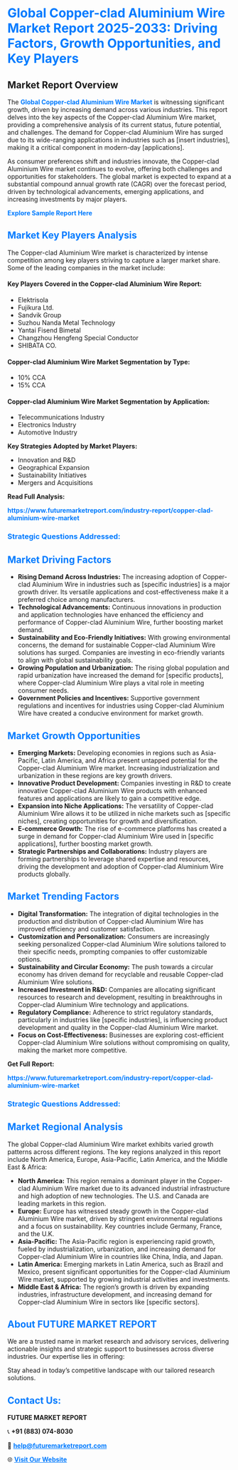 <h1 style="color: #007BFF;">Global Copper-clad Aluminium Wire Market Report 2025-2033: Driving Factors, Growth Opportunities, and Key Players</h1>

<section id="overview">
<h2>Market Report Overview</h2>
<p>The <a href="https://www.futuremarketreport.com/industry-report/copper-clad-aluminium-wire-market" style="color: #007BFF; text-decoration: none;"><strong>Global Copper-clad Aluminium Wire Market</strong></a> is witnessing significant growth, driven by increasing demand across various industries. This report delves into the key aspects of the Copper-clad Aluminium Wire market, providing a comprehensive analysis of its current status, future potential, and challenges. The demand for Copper-clad Aluminium Wire has surged due to its wide-ranging applications in industries such as [insert industries], making it a critical component in modern-day [applications].</p>
<p>As consumer preferences shift and industries innovate, the Copper-clad Aluminium Wire market continues to evolve, offering both challenges and opportunities for stakeholders. The global market is expected to expand at a substantial compound annual growth rate (CAGR) over the forecast period, driven by technological advancements, emerging applications, and increasing investments by major players.</p>
</section>

<section id="overview">
<p><a href="https://www.futuremarketreport.com/request-sample/reportId=46338" style="color: #007BFF; text-decoration: none;"><strong>Explore Sample Report Here</strong></a></p>
</section>

<section id="key-players">
<h2 style="color: #007BFF;">Market Key Players Analysis</h2>
<p>The Copper-clad Aluminium Wire market is characterized by intense competition among key players striving to capture a larger market share. Some of the leading companies in the market include:</p>
<h4>Key Players Covered in the Copper-clad Aluminium Wire Report:</h4>
<ul><li>Elektrisola</li><li>Fujikura Ltd.</li><li>Sandvik Group</li><li>Suzhou Nanda Metal Technology</li><li>Yantai Fisend Bimetal</li><li>Changzhou Hengfeng Special Conductor</li><li>SHIBATA CO.</li></ul>
<h4>Copper-clad Aluminium Wire Market Segmentation by Type:</h4>
<ul><li>10% CCA</li><li>15% CCA</li></ul>

<h4>Copper-clad Aluminium Wire Market Segmentation by Application:</h4>
<ul><li>Telecommunications Industry</li><li>Electronics Industry</li><li>Automotive Industry</li></ul>
<p><strong>Key Strategies Adopted by Market Players:</strong></p>
<ul>
<li>Innovation and R&D</li>
<li>Geographical Expansion</li>
<li>Sustainability Initiatives</li>
<li>Mergers and Acquisitions</li>
</ul>
</section>

<section>
<p><strong>Read Full Analysis: </strong></p><a href="https://www.futuremarketreport.com/industry-report/copper-clad-aluminium-wire-market" style="color: #007BFF; text-decoration: none;"><strong>https://www.futuremarketreport.com/industry-report/copper-clad-aluminium-wire-market</strong></a>
<h3 style="color: #007BFF;">Strategic Questions Addressed:</h3>
</section>

<section id="driving-factors">
<h2 style="color: #007BFF;">Market Driving Factors</h2>
<ul>
<li><strong>Rising Demand Across Industries:</strong> The increasing adoption of Copper-clad Aluminium Wire in industries such as [specific industries] is a major growth driver. Its versatile applications and cost-effectiveness make it a preferred choice among manufacturers.</li>
<li><strong>Technological Advancements:</strong> Continuous innovations in production and application technologies have enhanced the efficiency and performance of Copper-clad Aluminium Wire, further boosting market demand.</li>
<li><strong>Sustainability and Eco-Friendly Initiatives:</strong> With growing environmental concerns, the demand for sustainable Copper-clad Aluminium Wire solutions has surged. Companies are investing in eco-friendly variants to align with global sustainability goals.</li>
<li><strong>Growing Population and Urbanization:</strong> The rising global population and rapid urbanization have increased the demand for [specific products], where Copper-clad Aluminium Wire plays a vital role in meeting consumer needs.</li>
<li><strong>Government Policies and Incentives:</strong> Supportive government regulations and incentives for industries using Copper-clad Aluminium Wire have created a conducive environment for market growth.</li>
</ul>
</section>

<section id="growth-opportunities">
<h2 style="color: #007BFF;">Market Growth Opportunities</h2>
<ul>
<li><strong>Emerging Markets:</strong> Developing economies in regions such as Asia-Pacific, Latin America, and Africa present untapped potential for the Copper-clad Aluminium Wire market. Increasing industrialization and urbanization in these regions are key growth drivers.</li>
<li><strong>Innovative Product Development:</strong> Companies investing in R&D to create innovative Copper-clad Aluminium Wire products with enhanced features and applications are likely to gain a competitive edge.</li>
<li><strong>Expansion into Niche Applications:</strong> The versatility of Copper-clad Aluminium Wire allows it to be utilized in niche markets such as [specific niches], creating opportunities for growth and diversification.</li>
<li><strong>E-commerce Growth:</strong> The rise of e-commerce platforms has created a surge in demand for Copper-clad Aluminium Wire used in [specific applications], further boosting market growth.</li>
<li><strong>Strategic Partnerships and Collaborations:</strong> Industry players are forming partnerships to leverage shared expertise and resources, driving the development and adoption of Copper-clad Aluminium Wire products globally.</li>
</ul>
</section>

<section id="trending-factors">
<h2 style="color: #007BFF;">Market Trending Factors</h2>
<ul>
<li><strong>Digital Transformation:</strong> The integration of digital technologies in the production and distribution of Copper-clad Aluminium Wire has improved efficiency and customer satisfaction.</li>
<li><strong>Customization and Personalization:</strong> Consumers are increasingly seeking personalized Copper-clad Aluminium Wire solutions tailored to their specific needs, prompting companies to offer customizable options.</li>
<li><strong>Sustainability and Circular Economy:</strong> The push towards a circular economy has driven demand for recyclable and reusable Copper-clad Aluminium Wire solutions.</li>
<li><strong>Increased Investment in R&D:</strong> Companies are allocating significant resources to research and development, resulting in breakthroughs in Copper-clad Aluminium Wire technology and applications.</li>
<li><strong>Regulatory Compliance:</strong> Adherence to strict regulatory standards, particularly in industries like [specific industries], is influencing product development and quality in the Copper-clad Aluminium Wire market.</li>
<li><strong>Focus on Cost-Effectiveness:</strong> Businesses are exploring cost-efficient Copper-clad Aluminium Wire solutions without compromising on quality, making the market more competitive.</li>
</ul>
</section>

<section>
<p><strong>Get Full Report: </strong></p><a href="https://www.futuremarketreport.com/industry-report/copper-clad-aluminium-wire-market" style="color: #007BFF; text-decoration: none;"><strong>https://www.futuremarketreport.com/industry-report/copper-clad-aluminium-wire-market</strong></a>
<h3 style="color: #007BFF;">Strategic Questions Addressed:</h3>
</section>


<section id="regional-analysis">
<h2 style="color: #007BFF;">Market Regional Analysis</h2>
<p>The global Copper-clad Aluminium Wire market exhibits varied growth patterns across different regions. The key regions analyzed in this report include North America, Europe, Asia-Pacific, Latin America, and the Middle East & Africa:</p>
<ul>
<li><strong>North America:</strong> This region remains a dominant player in the Copper-clad Aluminium Wire market due to its advanced industrial infrastructure and high adoption of new technologies. The U.S. and Canada are leading markets in this region.</li>
<li><strong>Europe:</strong> Europe has witnessed steady growth in the Copper-clad Aluminium Wire market, driven by stringent environmental regulations and a focus on sustainability. Key countries include Germany, France, and the U.K.</li>
<li><strong>Asia-Pacific:</strong> The Asia-Pacific region is experiencing rapid growth, fueled by industrialization, urbanization, and increasing demand for Copper-clad Aluminium Wire in countries like China, India, and Japan.</li>
<li><strong>Latin America:</strong> Emerging markets in Latin America, such as Brazil and Mexico, present significant opportunities for the Copper-clad Aluminium Wire market, supported by growing industrial activities and investments.</li>
<li><strong>Middle East & Africa:</strong> The region’s growth is driven by expanding industries, infrastructure development, and increasing demand for Copper-clad Aluminium Wire in sectors like [specific sectors].</li>
</ul>
</section>

<footer>
<h2 style="color: #007BFF;">About FUTURE MARKET REPORT</h2>
<p>We are a trusted name in market research and advisory services, delivering actionable insights and strategic support to businesses across diverse industries. Our expertise lies in offering:</p>

<p>Stay ahead in today’s competitive landscape with our tailored research solutions.</p>

<h2 style="color: #007BFF;">Contact Us:</h2>
<p><strong>FUTURE MARKET REPORT</strong></p>
<p>📞 <strong>+91 (883) 074-8030</strong></p>
<p>📧 <strong><a href="mailto:help@futuremarketreport.com" style="color: #007BFF;">help@futuremarketreport.com</a></strong></p>
<p>🌐 <strong><a href="https://www.futuremarketreport.com/" style="color: #007BFF;">Visit Our Website</a></strong></p>
</footer>